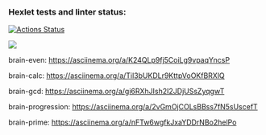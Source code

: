 ### Hexlet tests and linter status:
[![Actions Status](https://github.com/Wicked93/frontend-project-lvl1/workflows/hexlet-check/badge.svg)](https://github.com/Wicked93/frontend-project-lvl1/actions)

<a href="https://codeclimate.com/github/codeclimate/codeclimate/maintainability"><img src="https://api.codeclimate.com/v1/badges/a99a88d28ad37a79dbf6/maintainability" /></a>

brain-even: https://asciinema.org/a/K24QLp9fj5CoiLg9vpaqYncsP

brain-calc: https://asciinema.org/a/Til3bUKDLr9KttpVoOKfBRXlQ

brain-gcd: https://asciinema.org/a/gi6RXhJIsh2I2JDjUSsZyqgwT

brain-progression: https://asciinema.org/a/2vGmOjCOLsBBss7fN5sUscefT

brain-prime: https://asciinema.org/a/nFTw6wgfkJxaYDDrNBo2helPo